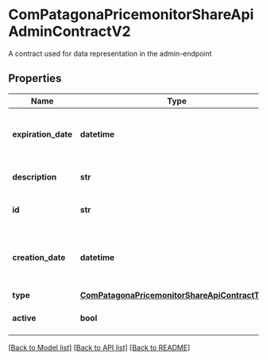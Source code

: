 # ComPatagonaPricemonitorShareApiAdminContractV2

A contract used for data representation in the admin-endpoint
## Properties
Name | Type | Description | Notes
------------ | ------------- | ------------- | -------------
**expiration_date** | **datetime** | The date and time the contract expires | [optional] 
**description** | **str** | The contract&#39;s name | 
**id** | **str** | The id of the contract | 
**creation_date** | **datetime** | The date and time the contract was created | 
**type** | [**ComPatagonaPricemonitorShareApiContractType**](ComPatagonaPricemonitorShareApiContractType.md) |  | 
**active** | **bool** | The contract-status | 

[[Back to Model list]](../README.md#documentation-for-models) [[Back to API list]](../README.md#documentation-for-api-endpoints) [[Back to README]](../README.md)


